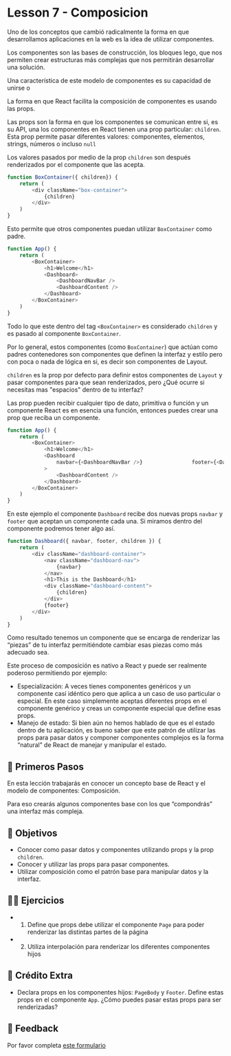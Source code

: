 # Lesson 7 - Composicion

Uno de los conceptos que cambió radicalmente la forma en que desarrollamos aplicaciones en la web es la idea de utilizar componentes.

Los componentes son las bases de construcción, los bloques lego, que nos permiten crear estructuras más complejas que nos permitirán desarrollar una solución.

Una característica de este modelo de componentes es su capacidad de unirse o

La forma en que React facilita la composición de componentes es usando las props.

Las props son la forma en que los componentes se comunican entre si, es su API, una los componentes en React tienen una prop particular: `children`. Esta prop permite pasar diferentes valores: componentes, elementos, strings, números o incluso `null`

Los valores pasados por medio de la prop `children` son después renderizados por el componente que las acepta.

```javascript
function BoxContainer({ children}) {
	return (
		<div className="box-container">
			{children}
		</div>
	)
}
```

Esto permite que otros componentes puedan utilizar `BoxContainer` como padre.

```javascript
function App() {
	return (
		<BoxContainer>
			<h1>Welcome</h1>
			<Dashboard>
				<DashboardNavBar />
				<DashboardContent />
			</Dashboard>
		</BoxContainer>
	)
}
```

Todo lo que este dentro del tag `<BoxContainer>` es considerado `children` y es pasado al componente `BoxContainer`.

Por lo general, estos componentes (como `BoxContainer`) que actúan como padres contenedores son componentes que definen la interfaz y estilo pero con poca o nada de lógica en si, es decir son componentes de Layout.

`children` es la prop por defecto para definir estos componentes de `Layout` y pasar componentes para que sean renderizados, pero ¿Qué ocurre si necesitas mas "espacios" dentro de tu interfaz?

Las prop pueden recibir cualquier tipo de dato, primitiva o función y un componente React es en esencia una función, entonces puedes crear una prop que reciba un componente.

```javascript
function App() {
	return (
		<BoxContainer>
			<h1>Welcome</h1>
			<Dashboard
				navbar={<DashboardNavBar />}				footer={<DashboardFooter />}
			>
				<DashboardContent />
			</Dashboard>
		</BoxContainer>
	)
}
```

En este ejemplo el componente `Dashboard` recibe dos nuevas props `navbar` y `footer` que aceptan un componente cada una. Si miramos dentro del componente podremos tener algo así.

```javascript
function Dashboard({ navbar, footer, children }) {
	return (
		<div className="dashboard-container">
			<nav className="dashboard-nav">
				{navbar}
			</nav>
			<h1>This is the Dashboard</h1>
			<div className="dashboard-content">
				{children}
			</div>
			{footer}
		</div>
	)
}
```

Como resultado tenemos un componente que se encarga de renderizar las “piezas” de tu interfaz permitiéndote cambiar esas piezas como más adecuado sea.

Este proceso de composición es nativo a React y puede ser realmente poderoso permitiendo por ejemplo:

- Especialización: A veces tienes componentes genéricos y un componente casí idéntico pero que aplica a un caso de uso particular o especial. En este caso simplemente aceptas diferentes props en el componente genérico y creas un componente especial que define esas props.
- Manejo de estado: Si bien aún no hemos hablado de que es el estado dentro de tu aplicación, es bueno saber que este patrón de utilizar las props para pasar datos y componer componentes complejos es la forma “natural” de React de manejar y manipular el estado.

## 🐾 Primeros Pasos

En esta lección trabajarás en conocer un concepto base de React y el modelo de componentes: Composición.

Para eso crearás algunos componentes base con los que “compondrás” una interfaz más compleja.

## 🎯 Objetivos

- Conocer como pasar datos y componentes utilizando props y la prop `children`.
- Conocer y utilizar las props para pasar componentes.
- Utilizar composición como el patrón base para manipular datos y la interfaz.

## 🏋️‍♂️ Ejercicios

- 1. Define que props debe utilizar el componente `Page` para poder renderizar las distintas partes de la página
- 2. Utiliza interpolación para renderizar los diferentes componentes hijos
 
## 🍬 Crédito Extra

- Declara props en los componentes hijos: `PageBody` y `Footer`. Define estas props en el componente `App`. ¿Cómo puedes pasar estas props para ser renderizadas?

## 📣 Feedback
Por favor completa [este formulario](https://docs.google.com/forms/d/e/1FAIpQLSfVXaAKvJ7aj_de08YTet3g4Go5FV7QrI9TJWkYI1UDg1KW6A/viewform?usp=pp_url&entry.1045988887=Lección%2007)